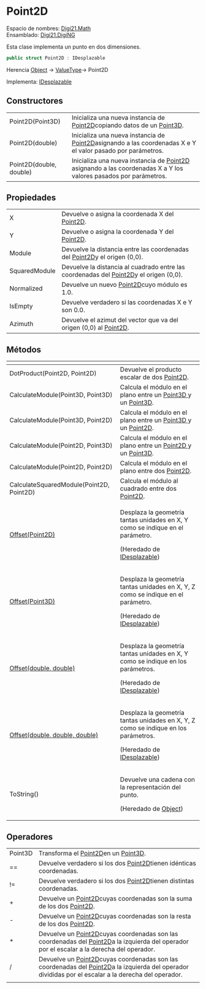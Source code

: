 # Point2D

Espacio de nombres: [Digi21.Math](/digi3d-net/programacion/.net/referencia/digi21.diging/digi21.math/)  
Ensamblado: [Digi21.DigiNG](/digi3d-net/programacion/.net/referencia/digi21.diging.plugin/digi21.diging/)

Esta clase implementa un punto en dos dimensiones.

```csharp
public struct Point2D : IDesplazable
```

Herencia [Object](https://docs.microsoft.com/en-us/dotnet/api/system.object?view=net-5.0) → [ValueType](https://docs.microsoft.com/en-us/dotnet/api/system.valuetype?view=net-5.0)→ Point2D

Implementa: [IDesplazable](/digi3d-net/programacion/.net/referencia/digi21.diging/digi21.math/interfaces/idesplazable/)

## Constructores

|  |  |
| :--- | :--- |
| Point2D\(Point3D\) | Inicializa una nueva instancia de [Point2D](point2d.md)copiando datos de un [Point3D](/digi3d-net/programacion/.net/referencia/digi21.diging/digi21.math/clases/point3d.md). |
| Point2D\(double\) | Inicializa una nueva instancia de [Point2D](point2d.md)asignando a las coordenadas X e Y el valor pasado por parámetros. |
| Point2D\(double, double\) | Inicializa una nueva instancia de [Point2D](/digi3d-net/programacion/.net/referencia/digi21.diging/digi21.math/clases/point2d.md) asignando a las coordenadas X a Y los valores pasados por parámetros. |

## Propiedades

|  |  |
| :--- | :--- |
| X | Devuelve o asigna la coordenada X del [Point2D](/digi3d-net/programacion/.net/referencia/digi21.diging/digi21.math/clases/point2d.md). |
| Y | Devuelve o asigna la coordenada Y del [Point2D](/digi3d-net/programacion/.net/referencia/digi21.diging/digi21.math/clases/point2d.md). |
| Module | Devuelve la distancia entre las coordenadas del [Point2D](point2d.md)y el origen \(0,0\). |
| SquaredModule | Devuelve la distancia al cuadrado entre las coordenadas del [Point2D](point2d.md)y el origen \(0,0\). |
| Normalized | Devuelve un nuevo [Point2D](point2d.md)cuyo módulo es 1.0. |
| IsEmpty | Devuelve verdadero si las coordenadas X e Y son 0.0. |
| Azimuth | Devuelve el azimut del vector que va del origen \(0,0\) al [Point2D](/digi3d-net/programacion/.net/referencia/digi21.diging/digi21.math/clases/point2d.md). |

## Métodos

<table>
  <thead>
    <tr>
      <th style="text-align:left"></th>
      <th style="text-align:left"></th>
    </tr>
  </thead>
  <tbody>
    <tr>
      <td style="text-align:left">DotProduct(Point2D, Point2D)</td>
      <td style="text-align:left">Devuelve el producto escalar de dos <a href="point2d.md">Point2D</a>.</td>
    </tr>
    <tr>
      <td style="text-align:left">CalculateModule(Point3D, Point3D)</td>
      <td style="text-align:left">Calcula el m&#xF3;dulo en el plano entre un <a href="point3d.md">Point3D </a>y
        un <a href="point3d.md">Point3D</a>.</td>
    </tr>
    <tr>
      <td style="text-align:left">CalculateModule(Point3D, Point2D)</td>
      <td style="text-align:left">Calcula el m&#xF3;dulo en el plano entre un <a href="point3d.md">Point3D </a>y
        un <a href="point2d.md">Point2D</a>.</td>
    </tr>
    <tr>
      <td style="text-align:left">CalculateModule(Point2D, Point3D)</td>
      <td style="text-align:left">Calcula el m&#xF3;dulo en el plano entre un <a href="point2d.md">Point2D </a>y
        un <a href="point3d.md">Point3D</a>.</td>
    </tr>
    <tr>
      <td style="text-align:left">CalculateModule(Point2D, Point2D)</td>
      <td style="text-align:left">Calcula el m&#xF3;dulo en el plano entre dos <a href="point2d.md">Point2D</a>.</td>
    </tr>
    <tr>
      <td style="text-align:left">CalculateSquaredModule(Point2D, Point2D)</td>
      <td style="text-align:left">Calcula el m&#xF3;dulo al cuadrado entre dos <a href="point2d.md">Point2D</a>.</td>
    </tr>
    <tr>
      <td style="text-align:left"><a href="../interfaces/idesplazable/metodos/offset.md#offset-point-2-d">Offset(Point2D)</a>
      </td>
      <td style="text-align:left">
        <p>Desplaza la geometr&#xED;a tantas unidades en X, Y como se indique en
          el par&#xE1;metro.</p>
        <p>(Heredado de <a href="../interfaces/idesplazable/">IDesplazable</a>)</p>
      </td>
    </tr>
    <tr>
      <td style="text-align:left"><a href="../interfaces/idesplazable/metodos/offset.md#offset-point-3-d">Offset(Point3D)</a>
      </td>
      <td style="text-align:left">
        <p>Desplaza la geometr&#xED;a tantas unidades en X, Y, Z como se indique
          en el par&#xE1;metro.</p>
        <p>(Heredado de <a href="../interfaces/idesplazable/">IDesplazable</a>)</p>
      </td>
    </tr>
    <tr>
      <td style="text-align:left"><a href="../interfaces/idesplazable/metodos/offset.md#offset-double-double">Offset(double, double)</a>
      </td>
      <td style="text-align:left">
        <p>Desplaza la geometr&#xED;a tantas unidades en X, Y como se indique en
          los par&#xE1;metros.</p>
        <p>(Heredado de <a href="../interfaces/idesplazable/">IDesplazable</a>)</p>
      </td>
    </tr>
    <tr>
      <td style="text-align:left"><a href="../interfaces/idesplazable/metodos/offset.md#offset-double-doublem-double">Offset(double, double, double)</a>
      </td>
      <td style="text-align:left">
        <p>Desplaza la geometr&#xED;a tantas unidades en X, Y, Z como se indique
          en los par&#xE1;metros.</p>
        <p>(Heredado de <a href="../interfaces/idesplazable/">IDesplazable</a>)</p>
      </td>
    </tr>
    <tr>
      <td style="text-align:left">ToString()</td>
      <td style="text-align:left">
        <p>Devuelve una cadena con la representaci&#xF3;n del punto.</p>
        <p>(Heredado de <a href="https://docs.microsoft.com/en-us/dotnet/api/system.object?view=net-5.0">Object</a>)</p>
      </td>
    </tr>
  </tbody>
</table>

## Operadores

|  |  |
| :--- | :--- |
| Point3D | Transforma el [Point2D](point2d.md)en un [Point3D](/digi3d-net/programacion/.net/referencia/digi21.diging/digi21.math/clases/point3d.md). |
| == | Devuelve verdadero si los dos [Point2D](point2d.md)tienen idénticas coordenadas. |
| != | Devuelve verdadero si los dos [Point2D](point2d.md)tienen distintas coordenadas. |
| + | Devuelve un [Point2D](point2d.md)cuyas coordenadas son la suma de los dos [Point2D](/digi3d-net/programacion/.net/referencia/digi21.diging/digi21.math/clases/point2d.md). |
| - | Devuelve un [Point2D](point2d.md)cuyas coordenadas son la resta de los dos [Point2D](/digi3d-net/programacion/.net/referencia/digi21.diging/digi21.math/clases/point2d.md). |
| \* | Devuelve un [Point2D](point2d.md)cuyas coordenadas son las coordenadas del [Point2D](point2d.md)a la izquierda del operador por el escalar a la derecha del operador. |
| / | Devuelve un [Point2D](point2d.md)cuyas coordenadas son las coordenadas del [Point2D](point2d.md)a la izquierda del operador divididas por el escalar a la derecha del operador. |
|  |  |

